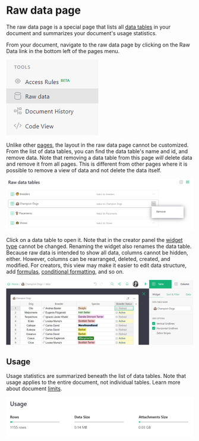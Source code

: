 # Raw data page

The raw data page is a special page that lists all [data tables](glossary.md#data-table) in your document and summarizes your document's usage statistics.

From your document, navigate to the raw data page by clicking on the Raw Data link in the bottom left of the pages menu.

![Raw Data in Menu](images/raw-data-nav.png)

Unlike other [pages](page-widgets.md), the layout in the raw data page cannot be customized. From the list of data tables, you can find the data table's name and id, and remove data. Note that removing a data table from this page *will* delete data and remove it from all pages. This is different from other pages where it is possible to remove a view of data and not delete the data itself. 

![Raw Data List](images/raw-data-list.png)

Click on a data table to open it. Note that in the creator panel the [widget type](page-widgets.md#page-widgets) cannot be changed. Renaming the widget also renames the data table. Because raw data is intended to show all data, columns cannot be hidden, either. However, columns can be rearranged, deleted, created, and modified. For creators, this view may make it easier to edit data structure, add [formulas](formulas.md), [conditional formatting](conditional-formatting.md), and so on.

![Raw Data View](images/raw-data-lightbox.png)

## Usage

Usage statistics are summarized beneath the list of data tables. Note that usage applies to the entire document, not individual tables. Learn more about document [limits](limits.md).

![Usage](images/raw-data-usage.png)